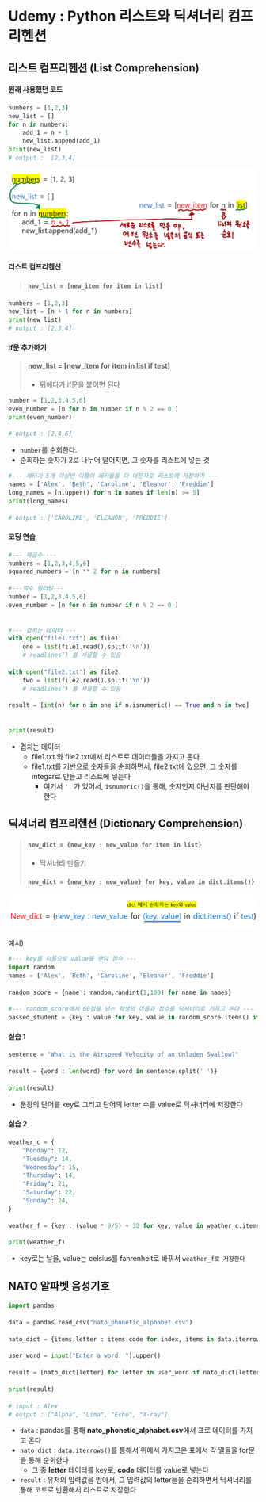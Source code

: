 # Udemy : Python 리스트와 딕셔너리 컴프리헨션



## 리스트 컴프리헨션 (List Comprehension)

#### 원래 사용했던 코드

```python
numbers = [1,2,3]
new_list = []
for n in numbers:
    add_1 = n + 1
    new_list.append(add_1)
print(new_list)
# output :  [2,3,4]
```



![image-20230125104455993](24_Udemy_Python_리스트_컴프리헨션.assets/image-20230125104455993.png)

#### 리스트 컴프리헨션

> #### `new_list = [new_item for item in list]`

```python
numbers = [1,2,3]
new_list = [n + 1 for n in numbers]
print(new_list)
# output : [2,3,4]
```



#### if문 추가하기

> #### new_list = [new_item for item in list if test]
>
> - 뒤에다가 if문을 붙이면 된다

```python
number = [1,2,3,4,5,6]
even_number = [n for n in number if n % 2 == 0 ]
print(even_number)

# output : [2,4,6]
```

- `number`를 순회한다.
- 순회하는 숫자가 2로 나누어 떨어지면, 그 숫자를 리스트에 넣는 것



```python
#--- 레터가 5개 이상인 이름의 레터들을 다 대문자로 리스트에 저장하기 ---
names = ['Alex', 'Beth', 'Caroline', 'Eleanor', 'Freddie']
long_names = [n.upper() for n in names if len(n) >= 5]
print(long_names)

# output : ['CAROLINE', 'ELEANOR', 'FREDDIE']
```



#### 코딩 연습

```python
#--- 제곱수 ---
numbers = [1,2,3,4,5,6]
squared_numbers = [n ** 2 for n in numbers]

#---짝수 필터링---
number = [1,2,3,4,5,6]
even_number = [n for n in number if n % 2 == 0 ]


#--- 겹치는 데이터 ---
with open("file1.txt") as file1:
    one = list(file1.read().split('\n'))
    # readlines() 를 사용할 수 있음

with open("file2.txt") as file2:
    two = list(file2.read().split('\n'))
    # readlines() 를 사용할 수 있음

result = [int(n) for n in one if n.isnumeric() == True and n in two]


print(result)
```

- 겹치는 데이터
  - file1.txt 와 file2.txt에서 리스트로 데이터들을 가지고 온다
  - file1.txt를 기반으로 숫자들을 순회하면서, file2.txt에 있으면, 그 숫자를 integar로 만들고 리스트에 넣는다
    - 여기서 `''` 가 있어서, `isnumeric()`을 통해, 숫자인지 아닌지를 판단해야 한다



## 딕셔너리 컴프리헨션 (Dictionary Comprehension)

> #### `new_dict = {new_key : new_value for item in list}`
>
> - 딕셔너리 만들기
>
> #### `new_dict = {new_key : new_value} for key, value in dict.items()}`

![image-20230125113129851](24_Udemy_Python_리스트와_딕셔너리_컴프리헨션.assets/image-20230125113129851.png)



예시)

```python
#--- key를 이름으로 value를 랜덤 점수 ---
import random
names = ['Alex', 'Beth', 'Caroline', 'Eleanor', 'Freddie']

random_score = {name : random.randint(1,100) for name in names}

#--- random_score에서 60점을 넘는 학생의 이름과 점수를 딕셔너리로 가지고 온다 ---
passed_student = {key : value for key, value in random_score.items() if value >= 60}
```



#### 실습 1

```python
sentence = "What is the Airspeed Velocity of an Unladen Swallow?"

result = {word : len(word) for word in sentence.split(' ')}

print(result)
```

- 문장의 단어를 key로 그리고 단어의 letter 수를 value로 딕셔너리에 저장한다



#### 실습 2

```python
weather_c = {
    "Monday": 12,
    "Tuesday": 14,
    "Wednesday": 15,
    "Thursday": 14,
    "Friday": 21,
    "Saturday": 22,
    "Sunday": 24,
}

weather_f = {key : (value * 9/5) + 32 for key, value in weather_c.items()}

print(weather_f)
```

- key로는 날을, value는 celsius를 fahrenheit로 바꿔서 `weather_f로 저장한다`



## NATO 알파벳 음성기호

```python
import pandas

data = pandas.read_csv("nato_phonetic_alphabet.csv")

nato_dict = {items.letter : items.code for index, items in data.iterrows()}

user_word = input("Enter a word: ").upper()

result = [nato_dict[letter] for letter in user_word if nato_dict[letter]]

print(result)

# input : Alex
# output : ["Alpha", "Lima", "Echo", "X-ray"]
```

- `data` : pandas를 통해 **nato_phonetic_alphabet.csv**에서 표로 데이터를 가지고 온다
- `nato_dict` : `data.iterrows()`를 통해서 위에서 가지고온 표에서 각 열들을 for문을 통해 순회한다
  - 그 중 **letter** 데이터를 key로, **code** 데이터를 value로 넣는다
- `result` : 유저의 입력값을 받아서, 그 입력값의 letter들을 순회하면서 딕셔너리를 통해 코드로 반환해서 리스트로 저장한다

